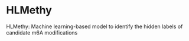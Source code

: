 # HLMethy
HLMethy: Machine learning-based model to identify the hidden labels of candidate m6A modifications

